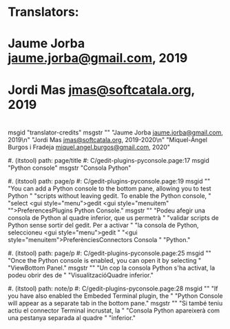# Translators:
# Jaume Jorba <jaume.jorba@gmail.com>, 2019
# Jordi Mas <jmas@softcatala.org>, 2019
#
msgid "translator-credits"
msgstr ""
"Jaume Jorba <jaume.jorba@gmail.com>, 2019\n"
"Jordi Mas <jmas@softcatala.org>, 2019-2020\n"
"Miquel-Àngel Burgos i Fradeja <miquel.angel.burgos@gmail.com>, 2020"

#. (itstool) path: page/title
#: C/gedit-plugins-pyconsole.page:17
msgid "Python console"
msgstr "Consola Python"

#. (itstool) path: page/p
#: C/gedit-plugins-pyconsole.page:19
msgid ""
"You can add a Python console to the bottom pane, allowing you to test Python "
"scripts without leaving <app>gedit</app>. To enable the Python console, "
"select <guiseq><gui style=\"menu\">gedit</gui> <gui style=\"menuitem"
"\">Preferences</gui><gui>Plugins</gui> <gui>Python Console</gui></guiseq>."
msgstr ""
"Podeu afegir una consola de Python al quadre inferior, que us permetrà "
"validar scripts de Python sense sortir del <app>gedit</app>. Per a activar "
"la consola de Python, seleccioneu <guiseq><gui style=\"menu\">gedit</gui> "
"<gui style=\"menuitem\">Preferències</gui><gui>Connectors</gui> <gui>Consola "
"Python</gui></guiseq>."

#. (itstool) path: page/p
#: C/gedit-plugins-pyconsole.page:25
msgid ""
"Once the Python console is enabled, you can open it by selecting "
"<guiseq><gui>View</gui><gui>Bottom Panel</gui></guiseq>."
msgstr ""
"Un cop la consola Python s'ha activat, la podeu obrir des de "
"<guiseq><gui>Visualització</gui><gui>Quadre inferior</gui></guiseq>."

#. (itstool) path: note/p
#: C/gedit-plugins-pyconsole.page:28
msgid ""
"If you have also enabled the <gui>Embeded Terminal</gui> plugin, the "
"<gui>Python Console</gui> will appear as a separate tab in the bottom pane."
msgstr ""
"Si també teniu actiu el connector <gui>Terminal incrustat</gui>, la "
"<gui>Consola Python</gui> apareixerà com una pestanya separada al quadre "
"inferior."
